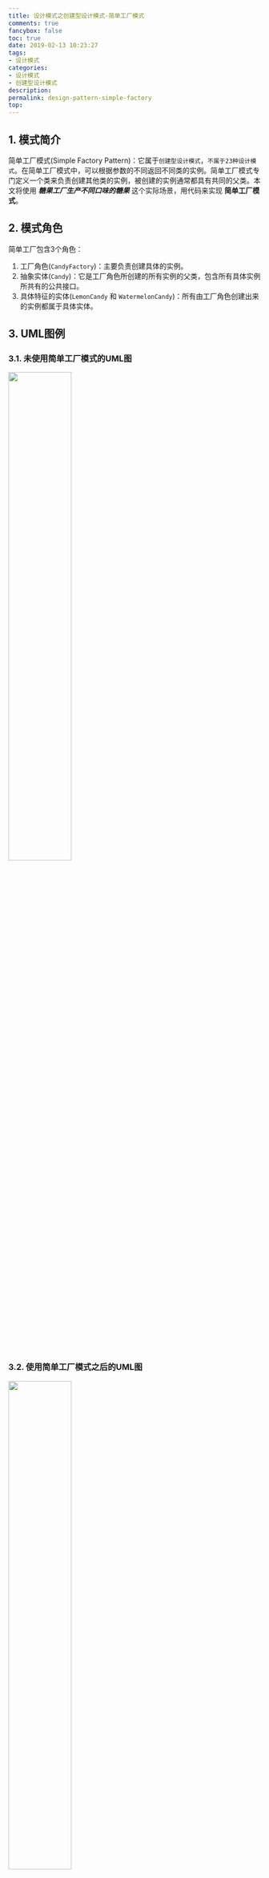 ```yaml
---
title: 设计模式之创建型设计模式-简单工厂模式
comments: true
fancybox: false
toc: true
date: 2019-02-13 10:23:27
tags:
- 设计模式
categories:
- 设计模式
- 创建型设计模式
description:
permalink: design-pattern-simple-factory
top:
---
```

## 1. 模式简介

简单工厂模式(Simple Factory Pattern)：它属于`创建型设计模式`，`不属于23种设计模式`。在简单工厂模式中，可以根据参数的不同返回不同类的实例。简单工厂模式专门定义一个类来负责创建其他类的实例，被创建的实例通常都具有共同的父类。本文将使用 ***糖果工厂生产不同口味的糖果*** 这个实际场景，用代码来实现 **简单工厂模式**。

<!--more-->

## 2. 模式角色

简单工厂包含3个角色：

1. 工厂角色(`CandyFactory`)：主要负责创建具体的实例。
2. 抽象实体(`Candy`)：它是工厂角色所创建的所有实例的父类，包含所有具体实例所共有的公共接口。
3. 具体特征的实体(`LemonCandy` 和 `WatermelonCandy`)：所有由工厂角色创建出来的实例都属于具体实体。

## 3. UML图例

### 3.1. 未使用简单工厂模式的UML图

<img src="https://static.xkcoding.com/blog/design-pattern-simple-factory/image-no-pattern-uml.png" width="50%">

### 3.2. 使用简单工厂模式之后的UML图

<img src="https://static.xkcoding.com/blog/design-pattern-simple-factory/image-pattern-uml.png" width="50%">

## 4. 代码实现

### 4.1. 步骤一：创建抽象糖果类

**`Candy.java`**

```java
/**
 * <p>
 * 糖果抽象类
 * </p>
 *
 * @package: com.xkcoding.design.pattern.creational.simplefactory
 * @description: 糖果抽象类
 * @author: yangkai.shen
 * @date: Created in 2019-02-13 10:32
 * @copyright: Copyright (c) 2019
 * @version: V1.0
 * @modified: yangkai.shen
 */
public abstract class Candy {

    /**
     * 口味
     */
    public abstract void taste();
}
```

### 4.2. 步骤二：创建具体的不同口味的糖果类

**`LemonCandy.java`**

```java
/**
 * <p>
 * 柠檬味糖果
 * </p>
 *
 * @package: com.xkcoding.design.pattern.creational.simplefactory
 * @description: 柠檬味糖果
 * @author: yangkai.shen
 * @date: Created in 2019-02-13 10:34
 * @copyright: Copyright (c) 2019
 * @version: V1.0
 * @modified: yangkai.shen
 */
public class LemonCandy extends Candy {
    /**
     * 口味
     */
    @Override
    public void taste() {
        System.out.println("柠檬味");
    }
}
```

**`WatermelonCandy.java`**

```java
/**
 * <p>
 * 西瓜味糖果
 * </p>
 *
 * @package: com.xkcoding.design.pattern.creational.simplefactory
 * @description: 西瓜味糖果
 * @author: yangkai.shen
 * @date: Created in 2019-02-13 10:36
 * @copyright: Copyright (c) 2019
 * @version: V1.0
 * @modified: yangkai.shen
 */
public class WatermelonCandy extends Candy {
    /**
     * 口味
     */
    @Override
    public void taste() {
        System.out.println("西瓜味");
    }
}
```

### 4.3. 步骤三：创建糖果工厂

**`CandyFactory.java`**

```java
/**
 * <p>
 * 糖果工厂类
 * </p>
 *
 * @package: com.xkcoding.design.pattern.creational.simplefactory
 * @description: 糖果工厂类
 * @author: yangkai.shen
 * @date: Created in 2019-02-13 10:43
 * @copyright: Copyright (c) 2019
 * @version: V1.0
 * @modified: yangkai.shen
 */
public class CandyFactory {
    /**
     * 生产糖果
     *
     * @param taste 具体口味
     * @return 对应口味的糖果
     */
    public Candy produceCandy(String taste) {
        if ("lemon".equalsIgnoreCase(taste)) {
            return new LemonCandy();
        } else if ("watermelon".equalsIgnoreCase(taste)) {
            return new WatermelonCandy();
        }
        return null;
    }

    /**
     * 生产糖果
     * @param c 具体口味的糖果类
     * @return 对应口味的糖果
     */
    public Candy produceCandy(Class c) {
        Candy candy = null;
        try {
            candy = (Candy) Class.forName(c.getSimpleName()).newInstance();
        } catch (InstantiationException | IllegalAccessException | ClassNotFoundException e) {
            e.printStackTrace();
        }
        return candy;
    }
}
```

### 4.4. 步骤四：调用工厂类生产具体口味的糖果

```java
import com.xkcoding.design.pattern.creational.simplefactory.Candy;
import com.xkcoding.design.pattern.creational.simplefactory.CandyFactory;
import com.xkcoding.design.pattern.creational.simplefactory.LemonCandy;
import com.xkcoding.design.pattern.creational.simplefactory.WatermelonCandy;

/**
 * <p>
 * 简单工厂模式测试类
 * </p>
 *
 * @package: com.xkcoding.design.pattern.creational.simplefactory.run
 * @description: 简单工厂模式测试类
 * @author: yangkai.shen
 * @date: Created in 2019-02-13 10:40
 * @copyright: Copyright (c) 2019
 * @version: V1.0
 * @modified: yangkai.shen
 */
public class PatternTest {
    public static void main(String[] args) {
        CandyFactory factory = new CandyFactory();
        // 测试工厂类方法 - 1
        Candy candy1 = factory.produceCandy("lemon");
        candy1.taste();
        Candy candy2 = factory.produceCandy("watermelon");
        candy2.taste();

        // 测试工厂类方法 - 2
        Candy candy3 = factory.produceCandy(LemonCandy.class);
        candy3.taste();
        Candy candy4 = factory.produceCandy(WatermelonCandy.class);
        candy4.taste();
    }
}
```

## 5. 应用

```java
// Slf4j日志
// 获取日志对象 -> LoggerFactory.getLogger(String name) -> getILoggerFactory() -> getLogger(name)
```

## 6. 场景

- 工厂类负责创建的对象比较少：由于创建的对象较少，不会造成工厂方法中的业务逻辑太过复杂。
- 客户端只知道传入工厂类的参数，对于如何创建对象不关心：客户端既不需要关心创建细节，甚至连类名都不需要记住，只需要知道类型所对应的参数。

## 7. 优缺点

**优点：** 以本例为例，1、糖果调用方想创建一个具体口味的糖果对象，只要知道其口味就可以。 2、扩展性高，如果想增加一个具体口味的糖果，只要在工厂类中添加一种生产逻辑就可以实现。 3、屏蔽糖果的具体实现，调用方只关心抽象实体的通用接口在具体口味糖果类中的不同实现。

**缺点：** 以本例为例，每增加一种糖果口味，都需要增加一种具体的实现类，同时在工厂类中添加对应的生产逻辑，如果系统中存在很多不同口味的糖果，则会导致类的数量成倍增加，增加了系统的复杂度，同时增加类之间的依赖。

## 8. 完整代码地址

https://github.com/xkcoding/design-pattern/tree/master/src/main/java/com/xkcoding/design/pattern/creational/simplefactory

